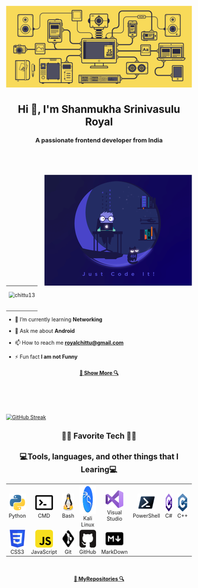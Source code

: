 ![MasterHead](Pics/Home.gif)
<h1 align="center">Hi 👋, I'm Shanmukha Srinivasulu Royal</h1>
<h3 align="center">A passionate frontend developer from India</h3>
<br><br>
<br/><br/>
<img align="right" alt="Coding" width="400" src="Pics/Profile.gif">


<br><br>
<br/><br/>

<div align=center>
<table>
  <tr>
    <td align="center">
<p align="left"> <img src="https://komarev.com/ghpvc/?username=chittu13&label=Profile%20views&color=0e75b6&style=flat" alt="chittu13" /> </p>
      </a>
      <br>
   
  </tr>
</table>
</div>




- 🌱 I’m currently learning **Networking**

- 💬 Ask me about **Android**

- 📫 How to reach me **royalchittu@gmail.com**

- ⚡ Fun fact **I am not Funny**




<h4 align="center">
  <a href="https://github.com/I-Am-Jakoby?tab=repositories" title="Show Repositories">🔎 Show More 🔍</a>
</h4>

<br>

<br/><br/>





<p align="left">
  
[![GitHub Streak](https://streak-stats.demolab.com?user=Chittu13&theme=elegant&border_radius=11.9)](https://git.io/streak-stats)
</p>



<h2 align="center">👨‍💻 Favorite Tech 👨‍💻</h2>

<h2 align="center">💻Tools, languages, and other things that I Learing💻</h2>
<div align=center>
<table>
  <tr>
    <td align="center" width="96">
      <a href="(https://www.learnpython.org/)">
        <img src="https://github.com/I-Am-Jakoby/I-Am-Jakoby/blob/main/img/python.svg" width="48" height="48" alt="JavaScript" />
      </a>
      <br>Python
    </td>
    <td align="center" width="96">
      <a href="#macropower-tech">
        <img src="https://github.com/I-Am-Jakoby/I-Am-Jakoby/blob/main/img/CMD.svg" width="48" height="48" alt="Python" />
      </a>
      <br>CMD
    </td>
    <td align="center" width="96">
      <a href="#macropower-tech">
        <img src="https://github.com/I-Am-Jakoby/I-Am-Jakoby/blob/main/img/linux.svg" width="48" height="48" alt="Golang" />
      </a>
      <br>Bash
    </td>
    <td align="center" width="96">
      <a href="#macropower-tech">
        <img src="https://github.com/I-Am-Jakoby/I-Am-Jakoby/blob/main/img/kali-linux.svg" width="80" height="80" alt="Jsonnet" />
      </a>
      <br>Kali Linux
    </td>
    <td align="center" width="96">
      <a href="#macropower-tech">
        <img src="https://github.com/I-Am-Jakoby/I-Am-Jakoby/blob/main/img/visual-studio.svg" width="48" height="48" alt="TypeScript" />
      </a>
      <br>Visual Studio
    </td>
    <td align="center" width="96">
      <a href="#macropower-tech">
         <img src="https://github.com/I-Am-Jakoby/I-Am-Jakoby/blob/main/img/PowerShell.svg" width="48" height="48" alt="C#" />
      </a>
      <br>PowerShell
    </td>
    <td align="center" width="96">
      <a href="#macropower-tech" >
        <img src="https://github.com/I-Am-Jakoby/I-Am-Jakoby/blob/main/img/c%23.svg" width="48" height="48" alt="React" />
      </a>
      <br>C#
    </td>
    <td align="center" width="96">
      <a href="#macropower-tech">
        <img src="https://github.com/I-Am-Jakoby/I-Am-Jakoby/blob/main/img/c%2B%2B.svg" width="48" height="48" alt="Bootstrap" />
      </a>
      <br>C++
    </td>
    <td align="center" width="96">
      <a href="#macropower-tech">
        <img src="https://github.com/I-Am-Jakoby/I-Am-Jakoby/blob/main/img/html5.svg" width="48" height="48" alt="Sass" />
      </a>
      <br>HTML5
    </td>
  </tr>
  <tr>
    <td align="center" width="96"> 
      <a href="#macropower-tech" >
        <img src="https://github.com/I-Am-Jakoby/I-Am-Jakoby/blob/main/img/css3.svg" width="48" height="48" alt="Docker" />
      </a>
      <br>CSS3
    </td>
    <td align="center" width="96">
      <a href="#macropower-tech" >
        <img src="https://github.com/I-Am-Jakoby/I-Am-Jakoby/blob/main/img/javascript.svg" width="48" height="48" alt="Kubernetes" />
      </a>
      <br>JavaScript
    </td>
    <td align="center"  width="96">
      <a href="#macropower-tech">
        <img src="https://github.com/I-Am-Jakoby/I-Am-Jakoby/blob/main/img/git.svg" width="48" height="48" alt="Debian" />
      </a>
      <br>Git
    </td>
    <td align="center"  width="96">
      <a href="#macropower-tech">
        <img src="https://github.com/I-Am-Jakoby/I-Am-Jakoby/blob/main/img/github.svg" width="48" height="48" alt="RHEL" />
      </a>
      <br>GitHub
    </td>
    <td align="center" width="96">
      <a href="#macropower-tech">
        <img src="https://github.com/I-Am-Jakoby/I-Am-Jakoby/blob/main/img/markdown.svg" width="48" height="48" alt="Powershell" />
      </a>
      <br>MarkDown
    </td>
    
   
  </tr>
</table>
</div>

<br/>




<h4 align="center">
  <a href="https://github.com/Chittu13?tab=repositories" title="Show Repositories">🔎 MyRepositories 🔍</a>
</h4>



